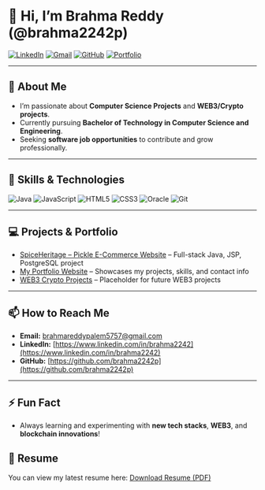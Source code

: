 # 👋 Hi, I’m Brahma Reddy (@brahma2242p)

[![LinkedIn](https://img.shields.io/badge/LinkedIn-Profile-blue?logo=linkedin&logoColor=white)](https://www.linkedin.com/in/brahma2242)
[![Gmail](https://img.shields.io/badge/Gmail-Email-red?logo=gmail&logoColor=white)](mailto:brahmareddypalem5757@gmail.com)
[![GitHub](https://img.shields.io/badge/GitHub-Profile-black?logo=github&logoColor=white)](https://github.com/brahma2242p)
[![Portfolio](https://img.shields.io/badge/Portfolio-Website-blue?style=for-the-badge&logo=googlesites&logoColor=white)](https://www.brahmareddypalam.site/)


---

## 👀 About Me
- I’m passionate about **Computer Science Projects** and **WEB3/Crypto projects**.  
- Currently pursuing **Bachelor of Technology in Computer Science and Engineering**.  
- Seeking **software job opportunities** to contribute and grow professionally.  

---

## 🌱 Skills & Technologies
![Java](https://img.shields.io/badge/Java-17+-orange?logo=java)
![JavaScript](https://img.shields.io/badge/JavaScript-ES6-yellow?logo=javascript)
![HTML5](https://img.shields.io/badge/HTML5-orange?logo=html5)
![CSS3](https://img.shields.io/badge/CSS3-blue?logo=css3)
![Oracle](https://img.shields.io/badge/Oracle-Red?logo=oracle)
![Git](https://img.shields.io/badge/Git-F05032?logo=git&logoColor=white)

---

## 💻 Projects & Portfolio
- [SpiceHeritage – Pickle E-Commerce Website](https://github.com/brahma2242p/E-commerce_For_Pickel_Vendors) – Full-stack Java, JSP, PostgreSQL project  
- [My Portfolio Website](https://www.brahmareddypalam.site/) – Showcases my projects, skills, and contact info  
- [WEB3 Crypto Projects](#) – Placeholder for future WEB3 projects  


---

## 📫 How to Reach Me
- **Email:** brahmareddypalem5757@gmail.com  
- **LinkedIn:** [https://www.linkedin.com/in/brahma2242](https://www.linkedin.com/in/brahma2242)  
- **GitHub:** [https://github.com/brahma2242p](https://github.com/brahma2242p)  

---

## ⚡ Fun Fact
- Always learning and experimenting with **new tech stacks**, **WEB3**, and **blockchain innovations**!
## 📄 Resume
You can view my latest resume here: [Download Resume (PDF)](https://github.com/brahma2242p/brahma2242p/blob/main/BRAHMA%20REDDY.pdf)

